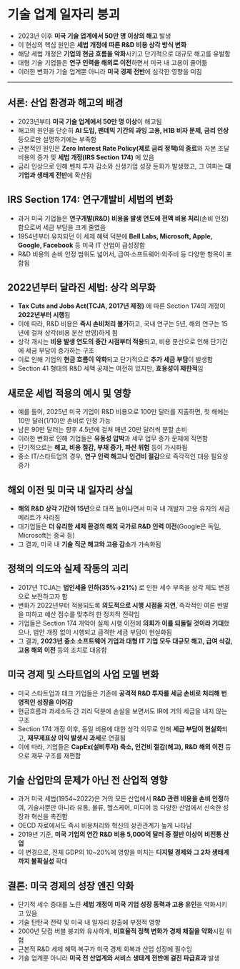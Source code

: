 # 기술 업계 일자리 붕괴


* 2023년 이후 **미국 기술 업계에서 50만 명 이상의 해고** 발생
* 이 현상의 핵심 원인은 **세법 개정에 따른 R&D 비용 상각 방식 변화**
* 해당 세법 개정은 **기업의 현금 흐름을 악화**시키고 단기적으로 대규모 해고를 유발함
* 대형 기술 기업들은 **연구 인력을 해외로 이전**하면서 미국 내 고용이 줄어듦
* 이러한 변화가 기술 업계뿐 아니라 **미국 경제 전반**에 심각한 영향을 미침

---

서론: 산업 환경과 해고의 배경
-----------------

* 2023년부터 **미국 기술 업계에서 50만 명 이상**이 해고됨
* 해고의 원인을 단순히 **AI 도입, 팬데믹 기간의 과잉 고용, H1B 비자 문제, 금리 인상** 등으로만 설명하기에는 부족함
* 근본적인 원인은 **Zero Interest Rate Policy(제로 금리 정책)의 종료**와 자본 조달 비용의 증가 및 **세법 개정(IRS Section 174)** 에 있음
* 금리 인상으로 인해 벤처 투자 감소와 신생기업 성장 둔화가 발생했고, 그 여파는 **대기업과 생태계 전반**에 확산됨

IRS Section 174: 연구개발비 세법의 변화
-----------------------------

* 과거 미국 기업들은 **연구개발(R&D) 비용을 발생 연도에 전액 비용 처리**(손비 인정)함으로써 세금 부담을 크게 줄였음
* 1954년부터 유지되던 이 세제 혜택 덕분에 **Bell Labs, Microsoft, Apple, Google, Facebook** 등 미국 IT 산업이 급성장함
* R&D 비용의 손비 인정 범위도 넓어서, 급여·소프트웨어·외주비 등 다양한 항목이 포함됨

2022년부터 달라진 세법: 상각 의무화
----------------------

* **Tax Cuts and Jobs Act(TCJA, 2017년 제정)** 에 따른 Section 174의 개정이 **2022년부터 시행**됨
* 이에 따라, R&D 비용은 **즉시 손비처리 불가**하고, 국내 연구는 5년, 해외 연구는 15년에 걸쳐 상각(비용 분산 반영)하게 됨
* 상각 개시는 **비용 발생 연도의 중간 시점부터 적용**되고, 비용 분산으로 인해 단기간에 세금 부담이 증가하는 구조
* 이로 인해 기업의 **현금 흐름이 악화**되고 단기적으로 **추가 세금 부담**이 발생함
* Section 41 형태의 R&D 세액 공제는 여전히 있지만, **효용성이 제한적**임

새로운 세법 적용의 예시 및 영향
------------------

* 예를 들어, 2025년 미국 기업이 R&D 비용으로 100만 달러를 지출하면, 첫 해에는 10만 달러(1/10)만 손비로 인정 가능
* 남은 90만 달러는 향후 4.5년에 걸쳐 매년 20만 달러씩 분할 손비
* 이러한 변화로 인해 기업들은 **유동성 압박**과 세무 업무 증가 문제에 직면함
* 단기적으로는 **해고, 비용 절감, 부채 증가, 파산 위험** 등이 가시화됨
* 중소 IT/스타트업의 경우, **연구 인력 해고나 인건비 절감**으로 즉각적인 대응 필요성 증가

해외 이전 및 미국 내 일자리 상실
-------------------

* **해외 R&D 상각 기간이 15년**으로 대폭 늘어나면서 미국 내 개발자 고용 유지의 세금 메리트가 사라짐
* 대기업들은 **더 유리한 세제 환경의 해외 국가로 R&D 인력 이전**(Google은 독일, Microsoft는 중국 등)
* 그 결과, 미국 내 **기술 직군 해고와 고용 감소**가 가속화됨

정책의 의도와 실제 작동의 괴리
-----------------

* 2017년 TCJA는 **법인세율 인하(35%→21%)** 로 인한 세수 부족을 상각 제도 변경으로 보전하고자 함
* 변화가 2022년부터 적용되도록 **의도적으로 시행 시점을 지연**, 즉각적인 여론 반발을 피하고 예산 점수를 맞추려 한 정치적 전략임
* 기업들은 Section 174 개악이 실제 시행 이전에 **의회가 이를 되돌릴 것이라 기대**했으나, 법안 개정 없이 시행되고 급격한 세금 부담이 현실화됨
* 그 결과, **2023년 중소 소프트웨어 기업과 대형 IT 기업 모두 대규모 해고, 급여 삭감, 고용 해외 이전** 등의 조치로 대응함

미국 경제 및 스타트업의 사업 모델 변화
----------------------

* 미국 스타트업과 테크 기업들은 기존에 **공격적 R&D 투자를 세금 손비로 처리해 번영적인 성장을 이어감**
* 현금흐름과 과세소득 간 괴리 덕분에 손실을 보면서도 IR에 거의 세금을 내지 않는 구조
* Section 174 개정 이후, 동일 비용에 대한 상각 의무로 인해 **세금 부담이 현실화**되고, **재무제표상 이익 발생시 과세**로 연결됨
* 이에 따라, 기업들은 **CapEx(설비투자) 축소, 인건비 절감(해고), R&D 해외 이전** 등으로 재무 구조를 재편함

기술 산업만의 문제가 아닌 전 산업적 영향
-----------------------

* 과거 미국 세법(1954~2022)은 거의 모든 산업에서 **R&D 관련 비용을 손비 인정**하여, 기술사뿐만 아니라 유통, 물류, 헬스케어, 미디어 등 다양한 산업에서 신속한 성장과 혁신을 촉진함
* OECD 자료에서도 즉시 비용처리와 혁신의 상관관계가 높게 나타남
* 2019년 기준, **미국 기업의 연간 R&D 비용 5,000억 달러 중 절반 이상이 비전통 산업**
* 이 변경으로, 전체 GDP의 10~20%에 영향을 미치는 **디지털 경제와 그 2차 생태계까지 불확실성** 확대

결론: 미국 경제의 성장 엔진 약화
-------------------

* 단기적 세수 증대를 노린 **세법 개정이 미국 기업 성장 동력과 고용 유인**을 약화시키고 있음
* 기술 탄탄국 전략 및 미국 내 일자리 창출에 부정적 영향
* 2000년 닷컴 버블 붕괴와 유사하게, **비효율적 정책 변화가 경제 체질을 약화**시킬 위험
* 근본적 R&D 세제 혜택 복구가 미국 경제 회복과 산업 성장에 필수임
* 기술 업계뿐 아니라 **미국 전 산업계와 서비스 생태계 전반에 걸친 파급효과** 발생
